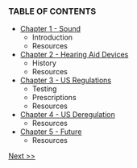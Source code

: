 ### TABLE OF CONTENTS

* [Chapter 1 - Sound](020-chapter-01.md)
  * Introduction
  * Resources
* [Chapter 2 - Hearing Aid Devices](030-chapter-02.md)
  * History
  * Resources
* [Chapter 3 - US Regulations](040-chapter-03.md)
  * Testing
  * Prescriptions
  * Resources
* [Chapter 4 - US Deregulation](050-chapter-04.md)
  * Resources
* [Chapter 5 - Future](060-chapter-05.md)
  * Resources

[Next >>](010-chapter-00.md)
